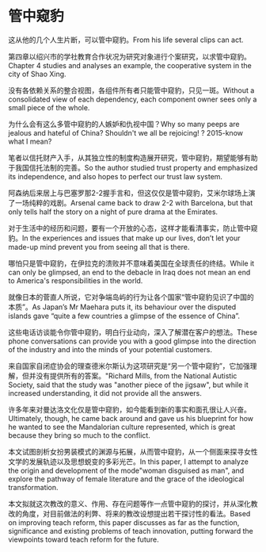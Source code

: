 # 管中窥豹

<p><span class="chinese">这从他的几个人生片断，可以管中窥豹。</span><span class="english">From his life several clips can act.</span></p>

<p><span class="chinese">第四章以绍兴市的学社教育合作状况为研究对象进行个案研究，以求管中窥豹。</span><span class="english">Chapter 4 studies and analyses an example, the cooperative system in the city of Shao Xing.</span></p>

<p><span class="chinese">没有各依赖关系的整合视图，各组件所有者只能管中窥豹，只见一斑。</span><span class="english">Without a consolidated view of each dependency, each component owner sees only a small piece of the whole.</span></p>

<p><span class="chinese">为什么会有这么多管中窥豹的人嫉妒和仇视中国？</span><span class="english">Why so many peeps are jealous and hateful of China? Shouldn't we all be rejoicing! ? 2015-know what I mean?</span></p>

<p><span class="chinese">笔者以信托财产入手，从其独立性的制度构造展开研究，管中窥豹，期望能够有助于我国信托法制的完善。</span><span class="english">So the author studied trust property and emphasized its independence, and also hopes to perfect our trust law system.</span></p>

<p><span class="chinese">阿森纳后来居上与巴塞罗那2-2握手言和，但这仅仅是管中窥豹，艾米尔球场上演了一场纯粹的戏剧。</span><span class="english">Arsenal came back to draw 2-2 with Barcelona, but that only tells half the story on a night of pure drama at the Emirates.</span></p>

<p><span class="chinese">对于生活中的经历和问题，要有一个开放的心态，这样才能看清事实，防止管中窥豹。</span><span class="english">In the experiences and issues that make up our lives, don’t let your made-up mind prevent you from seeing all that is there.</span></p>

<p><span class="chinese">哪怕只是管中窥豹，在伊拉克的溃败并不意味着美国在全球责任的终结。</span><span class="english">While it can only be glimpsed, an end to the debacle in Iraq does not mean an end to America's responsibilities in the world.</span></p>

<p><span class="chinese">就像日本的菅直人所说，它对争端岛屿的行为让各个国家“管中窥豹见识了中国的本质”。</span><span class="english">As Japan’s Mr Maehara puts it, its behaviour over the disputed islands gave “quite a few countries a glimpse of the essence of China”.</span></p>

<p><span class="chinese">这些电话访谈能令你管中窥豹，明白行业动向，深入了解潜在客户的想法。</span><span class="english">These phone conversations can provide you with a good glimpse into the direction of the industry and into the minds of your potential customers.</span></p>

<p><span class="chinese">来自国家自闭症协会的理查德米尔斯认为这项研究是“另一个管中窥豹”，它加强理解，但并没有提供所有的答案。</span><span class="english">"Richard Mills, from the National Autistic Society, said that the study was "another piece of the jigsaw", but while it increased understanding, it did not provide all the answers.</span></p>

<p><span class="chinese">许多年来对曼达洛文化仅是管中窥豹，如今能看到新的事实和面孔很让人兴奋。</span><span class="english">Ultimately, though, he came back around and gave us his blueprint for how he wanted to see the Mandalorian culture represented, which is great because they bring so much to the conflict.</span></p>

<p><span class="chinese">本文试图剖析女扮男装模式的渊源与拓展，从而管中窥豹，从一个侧面来探寻女性文学的发展轨迹以及思想蜕变的多彩光芒。</span><span class="english">In this paper, I attempt to analyze the origin and development of the mode"woman disguised as man", and explore the pathway of female literature and the grace of the ideological transformation.</span></p>

<p><span class="chinese">本文拟就这次教改的意义、作用、存在问题等作一点管中窥豹的探讨，并从深化教改的角度，对目前做法的利弊、将来的教改设想提出若干探讨性的看法。</span><span class="english">Based on improving teach reform, this paper discusses as far as the function, significance and existing problems of teach innovation, putting forward the viewpoints toward teach reform for the future.</span></p>

